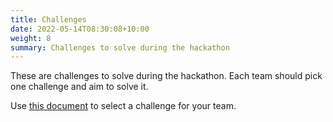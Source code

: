 ```yaml
---
title: Challenges
date: 2022-05-14T08:30:08+10:00
weight: 8
summary: Challenges to solve during the hackathon
---
```


These are challenges to solve during the hackathon.
Each team should pick one challenge and aim to solve it.

Use [this document](https://docs.google.com/spreadsheets/d/1UMyFQutDpbc5dKvOdf66XH4hvsqUUX5IUQd-eGbhCpw/edit?usp=sharing) to select a challenge for your team.

